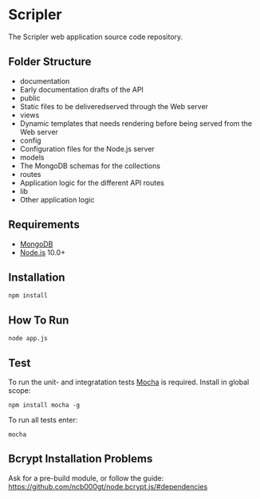 Scripler
=========
The Scripler web application source code repository.

Folder Structure
----------------

* documentation
 * Early documentation drafts of the API
* public
 * Static files to be deliveredserved through the Web server
* views
 * Dynamic templates that needs rendering before being served from the Web server 
* config
 * Configuration files for the Node.js server
* models
 * The MongoDB schemas for the collections
* routes
 * Application logic for the different API routes
* lib
 * Other application logic

Requirements
------------
 * [MongoDB][1]
 * [Node.js][2] 10.0+

Installation
------------
    npm install

How To Run
----------
    node app.js

Test
-----------
To run the unit- and integratation tests [Mocha][3]  is required. Install in global scope:

    npm install mocha -g

To run all tests enter:

    mocha

Bcrypt Installation Problems
----------------------------
Ask for a pre-build module, or follow the guide:
https://github.com/ncb000gt/node.bcrypt.js/#dependencies

  [1]: http://www.mongodb.org/
  [2]: http://nodejs.org/
  [3]: http://visionmedia.github.io/mocha/